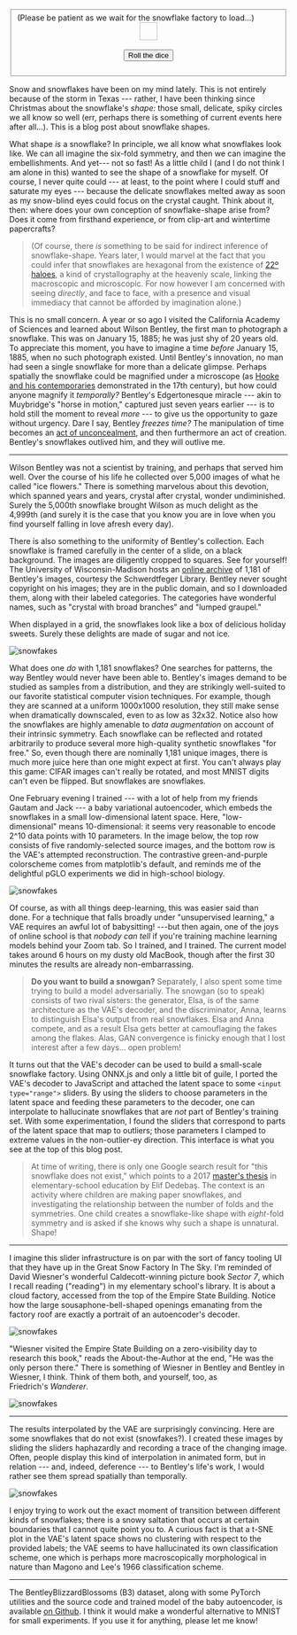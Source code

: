 <style>
input[type="range"] {
  display: block;
  width: 100%;
}

#imgbox {
  display: inline-block;
  position: relative;
}

#world {
  margin: 0;
  padding: 0;
  max-width: 100%;
}
</style>

<script src="/static/blizzard-blossoms/onnx.min.js"></script>
<script>

window.addEventListener('load', function() {
  var LATENT = 10;
  var fieldset = document.getElementById('sliders');

  sliders = [];
  for (var i = 0; i < LATENT; i++) {
    var slider = document.createElement('input');
    slider.type = 'range';
    slider.min = -4;
    slider.max = +4;
    slider.step = 0.5;
    fieldset.appendChild(slider);
    sliders.push(slider);
  }

  function randomize(suppress_flurry) {
    for (var i = 0; i < LATENT; i++) sliders[i].value = Math.random() * 6 - 3;
    sliders[9].value = +4;
    sliders[5].value = -4;
    update();
    if (!suppress_flurry) flurry();
  }

  document.getElementById('randomize').addEventListener(
    'click', function() {randomize(false)}
  );

  // create a session
  const myOnnxSession = new onnx.InferenceSession();

  function update() {

    // generate model input
    var values = [];
    for (var i = 0; i < LATENT; i++) {
      values.push(sliders[i].value);
    }
    const inferenceInputs = [
      new Tensor(new Float32Array(values), "float32", [1, LATENT])
    ];

    // execute the model
    myOnnxSession.run(inferenceInputs).then((output) => {

      // consume the output
      const outputTensor = output.values().next().value;

      var can = document.createElement('canvas');
      can.height = 32;
      can.width = 32;
      var ctx = can.getContext('2d');
      ctx.scale(can.width / outputTensor.dims[2], can.height / outputTensor.dims[3]);
      for (var x = 0; x < outputTensor.dims[2]; x++) {
        for (var y = 0; y < outputTensor.dims[3]; y++) {
          var value = outputTensor.get(0, 0, x, y);
          ctx.fillStyle = `rgba(100, 100, 255, ${value})`;
          ctx.fillRect(x, y, 1, 1);
        }
      }

      var img = document.getElementById('world');
      img.width = can.width;
      img.height = can.height;
      img.src = can.toDataURL('image/png');
    });

  }

  // load the ONNX model file
  myOnnxSession.loadModel("/static/blizzard-blossoms/model.onnx").then(function() {
    for (var i = 0; i < LATENT; i++) {
      sliders[i].addEventListener('input', update, false);
      sliders[i].addEventListener('change', function() {update(); flurry();}, false);
    }
    document.getElementById('loading').remove();
    randomize(true);
  });


  function flurry() {
    var flake = document.createElement('img');
    var img = document.getElementById('world');
    flake.height = img.height;
    flake.width = img.width;
    flake.src = img.src;
    flake.style.position = 'absolute';
    flake.style.top = img.offsetTop;
    flake.style.left = img.offsetLeft;
    document.getElementById('imgbox').appendChild(flake);

    var dx = 0;
    var xv = Math.random() - 0.5;
    var dy = 0;

    var dtheta = 0;
    var dphi = 0;

    function step_animation() {
      dx += xv;
      xv = xv * 0.99;
      dy += 1;

      dtheta += 1;
      dphi += 1;

      flake.style.transform = `translate(${dx}px, ${dy}px) rotateX(${dtheta}deg) rotateY(${dphi}deg)`;

      if (dy < 1000)
        window.requestAnimationFrame(step_animation);
      else
        flake.remove();
    }

    step_animation();
  }

});
</script>

<fieldset id="sliders">
<span id="loading">(Please be patient as we wait for the snowflake factory to load&hellip;)</span>
<center><span id="imgbox"><img id="world" height=32 width=32></img></span></center><br/>
<center><button id="randomize">Roll the dice</button></center><br/>
</fieldset>









Snow and snowflakes have been on my mind lately. This is not entirely because
of the storm in Texas --- rather, I have been thinking since Christmas about
the snowflake's _shape:_ those small, delicate, spiky circles we all know so
well (err, perhaps there is something of current events here after all...).
This is a blog post about snowflake shapes.

What shape _is_ a snowflake? In principle, we all know what snowflakes look
like. We can all imagine the six-fold symmetry, and then we can imagine the
embellishments.  And yet--- not so fast! As a little child I (and I do not
think I am alone in this) wanted to see the shape of a snowflake for myself.
Of course, I never quite could --- at least, to the point where I could stuff
and saturate my eyes --- because the delicate snowflakes melted away as soon as
my snow-blind eyes could focus on the crystal caught. Think about it, then:
where does your own conception of snowflake-shape arise from? Does it come from
firsthand experience, or from clip-art and wintertime papercrafts?

> (Of course, there _is_ something to be said for indirect inference of
> snowflake-shape. Years later, I would marvel at the fact that you could infer
> that snowflakes are hexagonal from the existence of [22º
> haloes](https://github.com/kach/rocket-flame-renderer), a kind of
> crystallography at the heavenly scale, linking the macroscopic and
> microscopic. For now however I am concerned with seeing _directly_, and face
> to face, with a presence and visual immediacy that cannot be afforded by
> imagination alone.)

This is no small concern. A year or so ago I visited the California Academy of
Sciences and learned about Wilson Bentley, the first man to photograph a
snowflake. This was on January 15, 1885; he was just shy of 20 years old. To
appreciate this moment, you have to imagine a time _before_ January 15, 1885,
when no such photograph existed. Until Bentley's innovation, no man had seen a
single snowflake for more than a delicate glimpse. Perhaps spatially the
snowflake could be magnified under a microscope (as [Hooke and his
contemporaries](https://en.wikipedia.org/wiki/Timeline_of_snowflake_research)
demonstrated in the 17th century), but how could anyone magnify it
_temporally?_ Bentley's Edgertonesque miracle --- akin to Muybridge's "horse in
motion," captured just seven years earlier --- is to hold still the moment to
reveal _more_ --- to give us the opportunity to gaze without urgency. Dare I
say, Bentley _freezes time?_ The manipulation of time becomes an [act of
unconcealment](electric-guitar.html), and then furthermore an act of creation.
Bentley's snowflakes outlived him, and they will outlive me.

---

Wilson Bentley was not a scientist by training, and perhaps that served him
well. Over the course of his life he collected over 5,000 images of what he
called "ice flowers." There is something marvelous about this devotion, which
spanned years and years, crystal after crystal, wonder undiminished. Surely the
5,000th snowflake brought Wilson as much delight as the 4,999th (and surely it
is the case that you know you are in love when you find yourself falling in
love afresh every day).

There is also something to the uniformity of Bentley's collection. Each
snowflake is framed carefully in the center of a slide, on a black background.
The images are diligently cropped to squares. See for yourself! The University
of Wisconsin-Madison hosts an [online
archive](https://library.ssec.wisc.edu/bentley/) of 1,181 of Bentley's images,
courtesy the Schwerdtfeger Library. Bentley never sought copyright on his
images; they are in the public domain, and so I downloaded them, along with
their labeled categories. The categories have wonderful names, such as "crystal
with broad branches" and "lumped graupel."

When displayed in a grid, the snowflakes look like a box of delicious holiday
sweets. Surely these delights are made of sugar and not ice.

![snowfakes](/static/blizzard-blossoms/snowflakes.png)

What does one _do_ with 1,181 snowflakes? One searches for patterns, the way
Bentley would never have been able to. Bentley's images demand to be studied as
samples from a distribution, and they are strikingly well-suited to our
favorite statistical computer vision techniques. For example, though they are
scanned at a uniform 1000x1000 resolution, they still make sense when
dramatically downscaled, even to as low as 32x32. Notice also how the
snowflakes are highly amenable to _data augmentation_ on account of their
intrinsic symmetry. Each snowflake can be reflected and rotated arbitrarily to
produce several more high-quality synthetic snowflakes "for free." So, even
though there are nominally 1,181 unique images, there is much more juice here
than one might expect at first. You can't always play this game: CIFAR images
can't really be rotated, and most MNIST digits can't even be flipped. But
snowflakes are snowflakes.

One February evening I trained --- with a lot of help from my friends Gautam
and Jack --- a baby variational autoencoder, which embeds the snowflakes in a
small low-dimensional latent space. Here, "low-dimensional" means
10-dimensional: it seems very reasonable to encode 2^10 data points with 10
parameters. In the image below, the top row consists of five randomly-selected
source images, and the bottom row is the VAE's attempted reconstruction. The
contrastive green-and-purple colorscheme comes from matplotlib's default, and
reminds me of the delightful pGLO experiments we did in high-school biology.

![snowfakes](/static/blizzard-blossoms/vae.png)

Of course, as with all things deep-learning, this was easier said than
done. For a technique that falls broadly under "unsupervised learning," a VAE
requires an awful lot of babysitting! ---but then again, one of the joys of
online school is that _nobody can tell_ if you're training machine learning
models behind your Zoom tab. So I trained, and I trained. The current model
takes around 6 hours on my dusty old MacBook, though after the first 30 minutes
the results are already non-embarrassing.

> **Do you want to build a snowgan?** Separately, I also spent some time trying
> to build a model adversarially. The snowgan (so to speak) consists of two
> rival sisters: the generator, Elsa, is of the same architecture as the VAE's
> decoder, and the discriminator, Anna, learns to distinguish Elsa's output
> from real snowflakes. Elsa and Anna compete, and as a result Elsa gets better
> at camouflaging the fakes among the flakes. Alas, GAN convergence is finicky
> enough that I lost interest after a few days… open problem!

It turns out that the VAE's decoder can be used to build a small-scale
snowflake factory. Using ONNX.js and only a little bit of guile, I ported the
VAE's decoder to JavaScript and attached the latent space to some `<input
type="range">` sliders. By using the sliders to choose parameters in the latent
space and feeding these parameters to the decoder, one can interpolate to
hallucinate snowflakes that are _not_ part of Bentley's training set. With some
experimentation, I found the sliders that correspond to parts of the latent
space that map to outliers; those parameters I clamped to extreme values in the
non-outlier-ey direction. This interface is what you see at the top of this
blog post.

> At time of writing, there is only one Google search result for "this
> snowflake does not exist," which points to a 2017 [master's
> thesis](http://etd.lib.metu.edu.tr/upload/12621180/index.pdf) in
> elementary-school education by Eli̇f Dedebaş. The context is an activity where
> children are making paper snowflakes, and investigating the relationship
> between the number of folds and the symmetries. One child creates a
> snowflake-like shape with _eight_-fold symmetry and is asked if she knows why
> such a shape is unnatural. Shape!

---

I imagine this slider infrastructure is on par with the sort of fancy tooling
UI that they have up in the Great Snow Factory In The Sky. I'm reminded of
David Wiesner's wonderful Caldecott-winning picture book _Sector 7_, which I
recall reading ("reading") in my elementary school's library. It is about a
cloud factory, accessed from the top of the Empire State Building. Notice how
the large sousaphone-bell-shaped openings emanating from the factory roof are
exactly a portrait of an autoencoder's decoder.

![snowfakes](/static/blizzard-blossoms/sector-7.png)

"Wiesner visited the Empire State Building on a zero-visibility day to research
this book," reads the About-the-Author at the end, "He was the only person
there." There is something of Wiesner in Bentley and Bentley in Wiesner, I
think. Think of them both, and yourself, too, as Friedrich's _Wanderer_.

![snowfakes](/static/blizzard-blossoms/wanderer.png)

---

The results interpolated by the VAE are surprisingly convincing.  Here are some
snowflakes that do not exist (snowfakes?). I created these images by sliding
the sliders haphazardly and recording a trace of the changing image.  Often,
people display this kind of interpolation in animated form, but in relation
--- and, indeed, deference --- to Bentley's life's work, I would rather see
them spread spatially than temporally.

![snowfakes](/static/blizzard-blossoms/snowfakes.png)

I enjoy trying to work out the exact moment of transition between different
kinds of snowflakes; there is a snowy saltation that occurs at certain
boundaries that I cannot quite point you to. A curious fact is that a t-SNE
plot in the VAE's latent space shows no clustering with respect to the provided
labels; the VAE seems to have hallucinated its own classification scheme, one
which is perhaps more macroscopically morphological in nature than Magono and
Lee's 1966 classification scheme.

---

The BentleyBlizzardBlossoms (B3) dataset, along with some PyTorch utilities and
the source code and trained model of the baby autoencoder, is available [on
Github](https://github.com/kach/bentley-blizzard-blossoms). I think it would
make a wonderful alternative to MNIST for small experiments. If you use it for
anything, please let me know!
